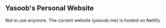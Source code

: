 ## Yasoob's Personal Website

Not in use anymore. The current website (yasoob.me) is hosted on Netlify.

